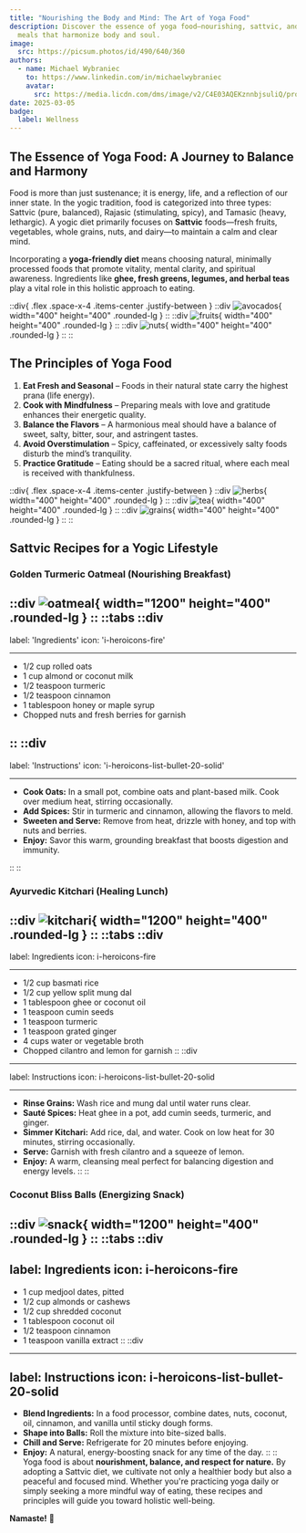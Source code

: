 ```yaml
---
title: "Nourishing the Body and Mind: The Art of Yoga Food"
description: Discover the essence of yoga food—nourishing, sattvic, and balanced
  meals that harmonize body and soul.
image:
  src: https://picsum.photos/id/490/640/360
authors:
  - name: Michael Wybraniec
    to: https://www.linkedin.com/in/michaelwybraniec
    avatar:
      src: https://media.licdn.com/dms/image/v2/C4E03AQEKznnbjsuliQ/profile-displayphoto-shrink_400_400/profile-displayphoto-shrink_400_400/0/1656410796143?e=1746662400&v=beta&t=TGYPBD1jyQlXOab9Whmp8A6CGB2aHX-BtZopFRLYUeU
date: 2025-03-05
badge:
  label: Wellness
---
```


## The Essence of Yoga Food: A Journey to Balance and Harmony

Food is more than just sustenance; it is energy, life, and a reflection of our
inner state. In the yogic tradition, food is categorized into three types:
Sattvic (pure, balanced), Rajasic (stimulating, spicy), and Tamasic (heavy,
lethargic). A yogic diet primarily focuses on **Sattvic** foods—fresh fruits,
vegetables, whole grains, nuts, and dairy—to maintain a calm and clear mind.

Incorporating a **yoga-friendly diet** means choosing natural, minimally
processed foods that promote vitality, mental clarity, and spiritual awareness.
Ingredients like **ghee, fresh greens, legumes, and herbal teas** play a vital
role in this holistic approach to eating.

::div{ .flex .space-x-4 .items-center .justify-between }
  ::div
    ![avocados](https://picsum.photos/id/75/400/400){ width="400" height="400" .rounded-lg }
  ::
  ::div
    ![fruits](https://picsum.photos/id/82/400/400){ width="400" height="400" .rounded-lg }
  ::
  ::div
    ![nuts](https://picsum.photos/id/102/400/400){ width="400" height="400" .rounded-lg }
  ::
::

## The Principles of Yoga Food

1. **Eat Fresh and Seasonal** – Foods in their natural state carry the highest
   prana (life energy).
2. **Cook with Mindfulness** – Preparing meals with love and gratitude enhances
   their energetic quality.
3. **Balance the Flavors** – A harmonious meal should have a balance of sweet,
   salty, bitter, sour, and astringent tastes.
4. **Avoid Overstimulation** – Spicy, caffeinated, or excessively salty foods
   disturb the mind’s tranquility.
5. **Practice Gratitude** – Eating should be a sacred ritual, where each meal is
   received with thankfulness.

::div{ .flex .space-x-4 .items-center .justify-between }
  ::div
    ![herbs](https://picsum.photos/id/107/400/400){ width="400" height="400" .rounded-lg }
  ::
  ::div
    ![tea](https://picsum.photos/id/225/400/400){ width="400" height="400" .rounded-lg }
  ::
  ::div
    ![grains](https://picsum.photos/id/306/400/400){ width="400" height="400" .rounded-lg }
  ::
::

## Sattvic Recipes for a Yogic Lifestyle

### **Golden Turmeric Oatmeal** (Nourishing Breakfast)

::div
  ![oatmeal](https://picsum.photos/id/615/1200/400){ width="1200" height="400" .rounded-lg }
::
::tabs
  ::div
  ---

  label: 'Ingredients'
  icon: 'i-heroicons-fire'

  ---
  
  - 1/2 cup rolled oats
  - 1 cup almond or coconut milk
  - 1/2 teaspoon turmeric
  - 1/2 teaspoon cinnamon
  - 1 tablespoon honey or maple syrup
  - Chopped nuts and fresh berries for garnish
  
  ::
  ::div
  ---

  label: 'Instructions'
  icon: 'i-heroicons-list-bullet-20-solid'

  ---

   - **Cook Oats:** In a small pot, combine oats and plant-based milk. Cook over
     medium heat, stirring occasionally.
   - **Add Spices:** Stir in turmeric and cinnamon, allowing the flavors to meld.
   - **Sweeten and Serve:** Remove from heat, drizzle with honey, and top with nuts
     and berries.
   - **Enjoy:** Savor this warm, grounding breakfast that boosts digestion and
     immunity.

  ::
::

### **Ayurvedic Kitchari** (Healing Lunch)

::div
  ![kitchari](https://picsum.photos/id/686/1200/400){ width="1200" height="400" .rounded-lg }
::
::tabs
  ::div
  ---

  label: Ingredients
  icon: i-heroicons-fire

  ---

  - 1/2 cup basmati rice
  - 1/2 cup yellow split mung dal
  - 1 tablespoon ghee or coconut oil
  - 1 teaspoon cumin seeds
  - 1 teaspoon turmeric
  - 1 teaspoon grated ginger
  - 4 cups water or vegetable broth
  - Chopped cilantro and lemon for garnish
  ::
  ::div
  ---

  label: Instructions 
  icon: i-heroicons-list-bullet-20-solid

  ---

  - **Rinse Grains:** Wash rice and mung dal until water runs clear.
  - **Sauté Spices:** Heat ghee in a pot, add cumin seeds, turmeric, and ginger.
  - **Simmer Kitchari:** Add rice, dal, and water. Cook on low heat for 30
    minutes, stirring occasionally.
  - **Serve:** Garnish with fresh cilantro and a squeeze of lemon.
  - **Enjoy:** A warm, cleansing meal perfect for balancing digestion and energy
    levels.
  ::
::

### **Coconut Bliss Balls** (Energizing Snack)

::div
  ![snack](https://picsum.photos/id/292/1200/400){ width="1200" height="400" .rounded-lg }
::
::tabs
  ::div
  ---
  label: Ingredients
  icon: i-heroicons-fire
  ---
  - 1 cup medjool dates, pitted
  - 1/2 cup almonds or cashews
  - 1/2 cup shredded coconut
  - 1 tablespoon coconut oil
  - 1/2 teaspoon cinnamon
  - 1 teaspoon vanilla extract
  ::
  ::div
  ---
  label: Instructions
  icon: i-heroicons-list-bullet-20-solid
  ---
  - **Blend Ingredients:** In a food processor, combine dates, nuts, coconut, oil,
    cinnamon, and vanilla until sticky dough forms.
  - **Shape into Balls:** Roll the mixture into bite-sized balls.
  - **Chill and Serve:** Refrigerate for 20 minutes before enjoying.
  - **Enjoy:** A natural, energy-boosting snack for any time of the day.
  ::
::
Yoga food is about **nourishment, balance, and respect for nature.** By adopting
a Sattvic diet, we cultivate not only a healthier body but also a peaceful and
focused mind. Whether you're practicing yoga daily or simply seeking a more
mindful way of eating, these recipes and principles will guide you toward
holistic well-being.

**Namaste!** 🙏
